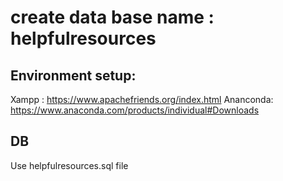 # create data base name : helpfulresources

## Environment setup: 
Xampp : https://www.apachefriends.org/index.html
Ananconda: https://www.anaconda.com/products/individual#Downloads 

## DB
Use helpfulresources.sql file
